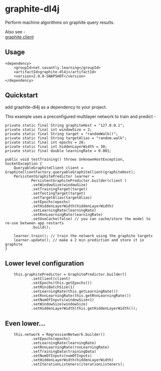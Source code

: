 # graphite-dl4j

Perform machine algorithms on graphite query results.  

Also see -  
[graphite client](https://github.com/savantly-net/graphite-client)  


## Usage 


	<dependency>
		<groupId>net.savantly.learning</groupId>
		<artifactId>graphite-dl4j</artifactId>
		<version>2.0.0-SNAPSHOT</version>
	</dependency>


## Quickstart 
add graphite-dl4j as a dependency to your project.  

This example uses a preconfigured multilayer network to train and predict -  
	
	private static final String graphiteHost = "127.0.0.1";
	private static final int windowSize = 2;
	private static final String target = "randomWalk()";
	private static final String targetAlias = "random.walk";
	private static final int epochs = 20;
	private static final int hiddenLayerWidth = 30;
	private static final double learningRate = 0.001;

	public void testTraining() throws UnknownHostException, SocketException {
		QueryableGraphiteClient client = GraphiteClientFactory.queryableGraphiteClient(graphiteHost);
		PersistentGraphitePredictor learner = 
				PersistentGraphitePredictor.builder(client )
				.setWindowSize(windowSize)
				.setTrainingTarget(target)
				.setTestingTarget(target)
				.setTargetAlias(targetAlias)
				.setEpochs(epochs)
				.setHiddenLayerWidth(hiddenLayerWidth)
				.setLearningRate(learningRate)
				.setRnnLearningRate(learningRate)
				.setUseCache(false) // you can cache/store the model to re-use between app restarts
				.build();
		
		learner.train(); // train the network using the graphite targets
		learner.update(); // make a 2 min prediction and store it in graphite
	}


## Lower level configuration  

		this.graphitePredictor = GraphitePredictor.builder()
				.setClient(client)
				.setEpochs(this.getEpochs())
				.setMiniBatchSize(1)
				.setLearningRate(this.getLearningRate())
				.setRnnLearningRate(this.getRnnLearningRate())
				.setNumOfInputs(windowSize+1)
				.setWindowSize(windowSize)
				.setHiddenLayerWidth(this.getHiddenLayerWidth());
				
## Even lower...

		this.network = RegressionNetwork.builder()
				.setEpochs(epochs)
				.setLearningRate(learningRate)
				.setRnnLearningRate(rnnLearningRate)
				.setTrainingData(trainingData)
				.setNumOfInputs(numOfInputs)
				.setHiddenLayerWidth(hiddenLayerWidth)
				.setIterationListeners(iterationListeners);




